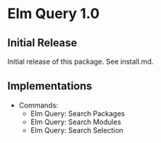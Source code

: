 # Elm Query 1.0 #

## Initial Release ##

Initial release of this package. See install.md.

## Implementations ##

- Commands:
  - Elm Query: Search Packages
  - Elm Query: Search Modules
  - Elm Query: Search Selection
